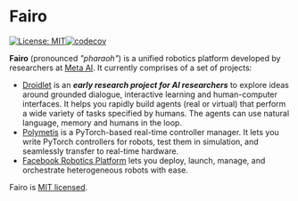# Fairo

[![License: MIT](https://img.shields.io/badge/License-MIT-blue.svg)](https://opensource.org/licenses/MIT)[![codecov](https://codecov.io/gh/facebookresearch/fairo/branch/main/graph/badge.svg?token=8ERT95OC8G)](https://codecov.io/gh/facebookresearch/fairo)

**Fairo** (pronounced _"pharaoh"_) is a unified robotics platform developed by researchers at [Meta AI](https://ai.facebook.com/). It currently comprises of a set of projects:

- [Droidlet](./droidlet) is an **_early research project for AI researchers_** to explore ideas around grounded dialogue, interactive learning and human-computer interfaces. It helps you rapidly build agents (real or virtual) that perform a wide variety of tasks specified by humans. The agents can use natural language, memory and humans in the loop.
- [Polymetis](./polymetis) is a PyTorch-based real-time controller manager. It lets you write PyTorch controllers for robots, test them in simulation, and seamlessly transfer to real-time hardware.
- [Facebook Robotics Platform](./fbrp) lets you deploy, launch, manage, and orchestrate heterogeneous robots with ease.

Fairo is [MIT licensed](./LICENSE).
